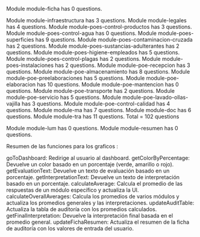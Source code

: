 Module module-ficha has 0 questions.

Module module-infraestructura has 3 questions.
Module module-legales has 4 questions.
Module module-poes-control-productos has 3 questions.
Module module-poes-control-agua has 0 questions.
Module module-poes-superficies has 9 questions.
Module module-poes-contaminacion-cruzada has 2 questions.
Module module-poes-sustancias-adulterantes has 2 questions.
Module module-poes-higiene-empleados has 5 questions.
Module module-poes-control-plagas has 2 questions.
Module module-poes-instalaciones has 2 questions.
Module module-poe-recepcion has 3 questions.
Module module-poe-almacenamiento has 8 questions.
Module module-poe-preelaboraciones has 5 questions.
Module module-poe-elaboracion has 10 questions.
Module module-poe-mantencion has 0 questions.
Module module-poe-transporte has 2 questions.
Module module-poe-servicio has 5 questions.
Module module-poe-lavado-ollas-vajilla has 3 questions.
Module module-poe-control-calidad has 4 questions.
Module module-ma has 7 questions.
Module module-doc has 6 questions.
Module module-tra has 11 questions.
Total = 102 questions

Module module-lum has 0 questions.
Module module-resumen has 0 questions.


Resumen de las funciones para los graficos :

goToDashboard:          Redirige al usuario al dashboard.
getColorByPercentage:   Devuelve un color basado en un porcentaje (verde, amarillo o rojo).
getEvaluationText:      Devuelve un texto de evaluación basado en un porcentaje.
getInterpretationText:  Devuelve un texto de interpretación basado en un porcentaje.
calculateAverage:       Calcula el promedio de las respuestas de un módulo específico y actualiza la UI.
calculateOverallAverages: Calcula los promedios de varios módulos y actualiza los promedios generales y las interpretaciones.
updateAuditTable:       Actualiza la tabla de auditoría con los promedios calculados.
getFinalInterpretation: Devuelve la interpretación final basada en el promedio general.
updateFichaResumen:     Actualiza el resumen de la ficha de auditoría con los valores de entrada del usuario.






